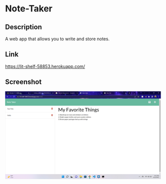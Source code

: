# Note-Taker

## Description

A web app that allows you to write and store notes.

## Link

https://lit-shelf-58853.herokuapp.com/

## Screenshot

![Screenshot](notetaker-screenshot.png)
